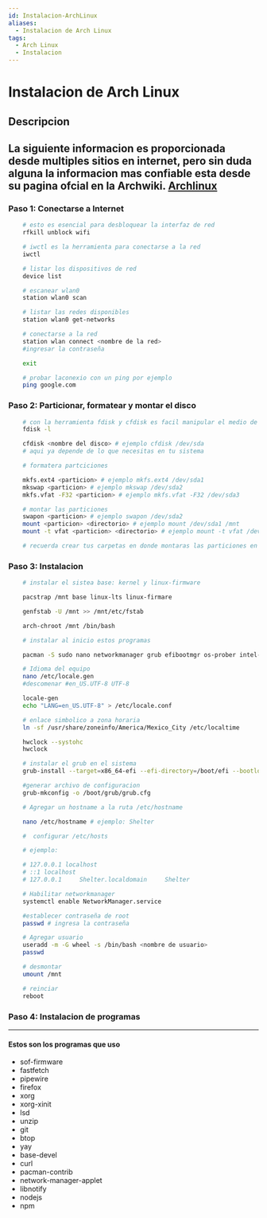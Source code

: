 ```yaml
---
id: Instalacion-ArchLinux
aliases:
  - Instalacion de Arch Linux
tags:
  - Arch Linux
  - Instalacion
---
```


# Instalacion de Arch Linux

## Descripcion

## La siguiente informacion es proporcionada desde multiples sitios en internet, pero sin duda alguna la informacion mas confiable esta desde su pagina ofcial en la Archwiki. [Archlinux](https://wiki.archlinux.org/index.php/Installation_Guide)

### Paso 1: Conectarse a Internet

```bash
    # esto es esencial para desbloquear la interfaz de red
    rfkill unblock wifi

    # iwctl es la herramienta para conectarse a la red
    iwctl

    # listar los dispositivos de red
    device list

    # escanear wlan0
    station wlan0 scan

    # listar las redes disponibles
    station wlan0 get-networks

    # conectarse a la red
    station wlan connect <nombre de la red>
    #ingresar la contraseña

    exit

    # probar laconexio con un ping por ejemplo
    ping google.com

```

### Paso 2: Particionar, formatear y montar el disco

```bash
    # con la herramienta fdisk y cfdisk es facil manipular el medio de almacenamiento
    fdisk -l

    cfdisk <nombre del disco> # ejemplo cfdisk /dev/sda
    # aqui ya depende de lo que necesitas en tu sistema

    # formatera partciciones

    mkfs.ext4 <particion> # ejemplo mkfs.ext4 /dev/sda1
    mkswap <particion> # ejemplo mkswap /dev/sda2
    mkfs.vfat -F32 <particion> # ejemplo mkfs.vfat -F32 /dev/sda3

    # montar las particiones
    swapon <particion> # ejemplo swapon /dev/sda2
    mount <particion> <directorio> # ejemplo mount /dev/sda1 /mnt
    mount -t vfat <particion> <directorio> # ejemplo mount -t vfat /dev/sda3 /mnt/boot/efi

    # recuerda crear tus carpetas en donde montaras las particiones en /mnt por ejemplo /mnt/home /mnt/boot/efi


```

### Paso 3: Instalacion

```bash
    # instalar el sistea base: kernel y linux-firmware

    pacstrap /mnt base linux-lts linux-firmare

    genfstab -U /mnt >> /mnt/etc/fstab

    arch-chroot /mnt /bin/bash

    # instalar al inicio estos programas

    pacman -S sudo nano networkmanager grub efibootmgr os-prober intel-ucode

    # Idioma del equipo
    nano /etc/locale.gen
    #descomenar #en_US.UTF-8 UTF-8

    locale-gen
    echo "LANG=en_US.UTF-8" > /etc/locale.conf

    # enlace simbolico a zona horaria
    ln -sf /usr/share/zoneinfo/America/Mexico_City /etc/localtime

    hwclock --systohc
    hwclock

    # instalar el grub en el sistema
    grub-install --target=x86_64-efi --efi-directory=/boot/efi --bootloader-id=GRUB

    #generar archivo de configuracion
    grub-mkconfig -o /boot/grub/grub.cfg

    # Agregar un hostname a la ruta /etc/hostname

    nano /etc/hostname # ejemplo: Shelter

    #  configurar /etc/hosts

    # ejemplo:

    # 127.0.0.1 localhost
    # ::1 localhost
    # 127.0.0.1     Shelter.localdomain     Shelter

    # Habilitar networkmanager
    systemctl enable NetworkManager.service

    #establecer contraseña de root
    passwd # ingresa la contraseña

    # Agregar usuario
    useradd -m -G wheel -s /bin/bash <nombre de usuario>
    passwd

    # desmontar
    umount /mnt

    # reinciar
    reboot

```

### Paso 4: Instalacion de programas

---

#### Estos son los programas que uso

- sof-firmware
- fastfetch
- pipewire
- firefox
- xorg
- xorg-xinit
- lsd
- unzip
- git
- btop
- yay
- base-devel
- curl
- pacman-contrib
- network-manager-applet
- libnotify
- nodejs
- npm

